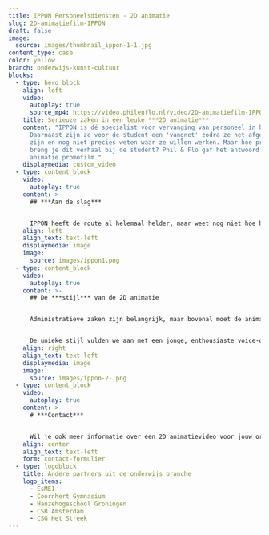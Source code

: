 ```yaml
---
title: IPPON Personeelsdiensten - 2D animatie
slug: 2D-animatiefilm-IPPON
draft: false
image:
  source: images/thumbnail_ippon-1-1.jpg
content_type: case
color: yellow
branch: onderwijs-kunst-cultuur
blocks:
  - type: hero_block
    align: left
    video:
      autoplay: true
      source_mp4: https://video.philenflo.nl/video/2D-animatiefilm-IPPON-onderwijs-personeelsdiensten.mp4
    title: Serieuze zaken in een leuke ***2D animatie***
    content: "IPPON is dé specialist voor vervanging van personeel in het onderwijs.
      Daarnaast zijn ze voor de student een 'vangnet' zodra ze net afgestudeerd
      zijn en nog niet precies weten waar ze willen werken. Maar hoe precies
      breng je dit verhaal bij de student? Phil & Flo gaf het antwoord: een 2D
      animatie promofilm."
    displaymedia: custom_video
  - type: content_block
    video:
      autoplay: true
    content: >-
      ## ***Aan de slag***


      IPPON heeft de route al helemaal helder, maar weet nog niet hoe het verhaal vertelt moet worden aan de student. Tijdens een eerste call werd al veel duidelijk. De 2D animatie wordt vooral gericht op net afgestudeerden van de PABO, toekomstige docenten. De 2D animatie informeert over het onderscheidend vermogen en het gemak van de diensten van IPPON.  Zo moet duidelijk worden dat IPPON zoekt naar zowel losse klussen of een vaste baan en dat de klant de regie over zijn eigen werkagenda houdt. Daarnaast regelt IPPON de administratieve zaken en blijven ze ondersteunen bij alle bijkomende zaken.
    align: left
    align_text: text-left
    displaymedia: image
    image:
      source: images/ippon1.png
  - type: content_block
    video:
      autoplay: true
    content: >-
      ## De ***stijl*** van de 2D animatie


      Administratieve zaken zijn belangrijk, maar bovenal moet de animatie uitstralen dat onderwijs leuk is! IPPON spreekt met net afgestudeerden een jonge doelgroep aan. Belangrijk dus om een hippe animatiestijl neer te zetten. Voor de karakters in de animatie creëerden we een unieke stijl. De uitdrukkingen op de gezichten zijn gedetailleerd, opgewekt en vrolijk. De kleuren in de animatie zijn speels en passen perfect bij de huisstijlkleuren van IPPON.


      De unieke stijl vulden we aan met een jonge, enthousiaste voice-over stem. Daarnaast mocht de video niet te lang duren. De 2D animatie promovideo duurt 60 seconden. Precies lang genoeg om de boodschap helder over te brengen én de aandacht van de kijker vast te houden.
    align: right
    align_text: text-left
    displaymedia: image
    image:
      source: images/ippon-2-.png
  - type: content_block
    video:
      autoplay: true
    content: >-
      # ***Contact***


      Wil je ook meer informatie over een 2D animatievideo voor jouw organisatie? Neem contact op of bel onze adviseurs 085 273 8331
    align: center
    align_text: text-left
    form: contact-formulier
  - type: logoblock
    title: Andere partners uit de onderwijs branche
    logo_items:
      - EsMEI
      - Coornhert Gymnasium
      - Hanzehogeschool Groningen
      - CSB Amsterdam
      - CSG Het Streek
---
```

